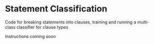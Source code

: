 # Statement Classification
Code for breaking statements into clauses, training and running a multi-class classifier for clause types

Instructions coming soon
